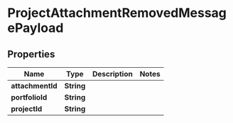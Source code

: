
# ProjectAttachmentRemovedMessagePayload

## Properties
Name | Type | Description | Notes
------------ | ------------- | ------------- | -------------
**attachmentId** | **String** |  | 
**portfolioId** | **String** |  | 
**projectId** | **String** |  | 




